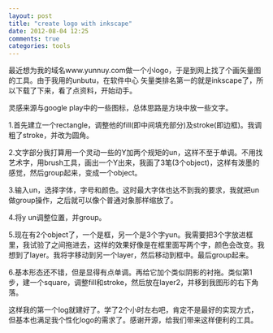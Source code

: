 ```yaml
---
layout: post
title: "create logo with inkscape"
date: 2012-08-04 12:25
comments: true
categories: tools
---
```


   最近想为我的域名www.yunnuy.com做一个小logo，于是到网上找了个画矢量图的工具。由于我用的unbutu，在软件中心
矢量类排名第一的就是inkscape了，所以下载了下来，看了点资料，开始动手。
 
   灵感来源与google play中的一些图标，总体思路是方块中放一些文字。 

 1.首先建立一个rectangle，调整他的fill(即中间填充部分)及stroke(即边框)。我调粗了stroke，并改为圆角。

 2.文字部分我打算用一个灵动一些的Y加两个规矩的un，这样不至于单调。不用找艺术字，用brush工具，画出一个Y出来，我画了3笔(3个object)，这样有泼墨的感觉，然后group起来，变成一个object。
 
 3.输入un，选择字体，字号和颜色。这时最大字体也达不到我的要求，我就把un做group操作，之后就可以像个普通对象那样缩放了。 

 4.将y un调整位置，并group。
 
 5.现在有2个object了，一个是框，另一个是3个字yun。我需要把3个字放进框里，我试验了之间拖进去，这样的效果好像是在框里面写两个字，颜色会改变。我想到了layer。我将字移动到另一个layer，然后移动到框中。最后group起来。 

 6.基本形态还不错，但是显得有点单调。再给它加个类似阴影的衬拖。类似第1步，建一个square，调整fill和stroke，然后放在layer2，并移到我图形的右下角落。 

 这样我的第一个log就建好了。学了2个小时左右吧，肯定不是最好的实现方式，但基本也满足我个性化logo的需求了。感谢开源，给我们带来这样便利的工具。
